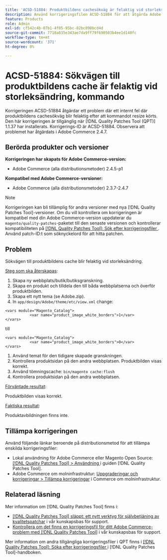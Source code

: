 ```yaml
---
title: 'ACSD-51884: Produktbildens cachesökväg är felaktig vid storleksändring, kommando'
description: Använd korrigeringsfilen ACSD-51884 för att åtgärda Adobe Commerce-problemet där sökvägen till produktbildens cacheminne blir felaktig efter att du har kört storlekskommandot.
feature: Products
role: Admin
exl-id: cf542c4b-07b1-4f05-95bc-82bc098bcd4d
source-git-commit: 7718a835e343ae7da9ff79f690503b4ee1d140fc
workflow-type: tm+mt
source-wordcount: '371'
ht-degree: 0%

---
```


# ACSD-51884: Sökvägen till produktbildens cache är felaktig vid storleksändring, kommando

Korrigeringen ACSD-51884 åtgärdar ett problem där ett internt fel där produktbildens cachesökväg blir felaktig efter att kommandot resize körts. Den här korrigeringen är tillgänglig när [!DNL Quality Patches Tool (QPT)] 1.1.37 har installerats. Korrigerings-ID är ACSD-51884. Observera att problemet har åtgärdats i Adobe Commerce 2.4.7.

## Berörda produkter och versioner

**Korrigeringen har skapats för Adobe Commerce-version:**

* Adobe Commerce (alla distributionsmetoder) 2.4.5-p1

**Kompatibel med Adobe Commerce-versioner:**

* Adobe Commerce (alla distributionsmetoder) 2.3.7-2.4.7

>[!NOTE]
>
>Korrigeringen kan bli tillämplig för andra versioner med nya [!DNL Quality Patches Tool]-versioner. Om du vill kontrollera om korrigeringen är kompatibel med din Adobe Commerce-version uppdaterar du `magento/quality-patches`-paketet till den senaste versionen och kontrollerar kompatibiliteten på [[!DNL Quality Patches Tool]: Sök efter korrigeringsfiler ](https://experienceleague.adobe.com/tools/commerce-quality-patches/index.html). Använd patch-ID:t som söknyckelord för att hitta patchen.

## Problem

Sökvägen till produktbildens cache blir felaktig vid storleksändring.

<u>Steg som ska återskapas</u>:

1. Skapa ny webbplats/butik/butiksgranskning.
1. Skapa en produkt och tilldela den till båda webbplatserna och överför produktbilden.
1. Skapa ett nytt tema (se Adobe.zip).
1. In `app/design/Adobe/theme/etc/view.xml` change:

```
<vars module="Magento_Catalog">
           <var name="product_image_white_borders">1</var>
</vars>
```

till

```
<vars module="Magento_Catalog">
           <var name="product_image_white_borders">0</var>
</vars>
```

1. Använd temat för den tidigare skapade granskningen.
1. Kontrollera produktsidan på den andra webbplatsen. Produktbilden visas korrekt.
1. Använd tömningscache:
   `bin/magento cache:flush`
1. Kontrollera produktsidan på den andra webbplatsen.

<u>Förväntade resultat</u>:

Produktbilden visas korrekt.

<u>Faktiska resultat</u>:

Produktavbildningen finns inte.

## Tillämpa korrigeringen

Använd följande länkar beroende på distributionsmetod för att tillämpa enskilda korrigeringsfiler:

* Lokal användning för Adobe Commerce eller Magento Open Source: [[!DNL Quality Patches Tool] > Användning ](https://experienceleague.adobe.com/docs/commerce-operations/tools/quality-patches-tool/usage.html) i guiden [!DNL Quality Patches Tool].
* Adobe Commerce om molninfrastruktur: [Uppgraderingar och korrigeringar > Tillämpa korrigeringar](https://experienceleague.adobe.com/docs/commerce-cloud-service/user-guide/develop/upgrade/apply-patches.html) i Commerce om molninfrastruktur.

## Relaterad läsning

Mer information om [!DNL Quality Patches Tool] finns i:

* [[!DNL Quality Patches Tool] släppt: ett nytt verktyg för självbetjäning av kvalitetspatchar](/help/announcements/adobe-commerce-announcements/magento-quality-patches-released-new-tool-to-self-serve-quality-patches.md) i vår kunskapsbas för support.
* [Kontrollera om det finns en korrigeringsfil för ditt Adobe Commerce-problem med  [!DNL Quality Patches Tool]](/help/support-tools/patches-available-in-qpt-tool/check-patch-for-magento-issue-with-magento-quality-patches.md) i vår kunskapsbas för support.

Mer information om andra tillgängliga korrigeringsfiler i QPT finns i [[!DNL Quality Patches Tool]: Söka efter korrigeringsfiler ](https://experienceleague.adobe.com/tools/commerce-quality-patches/index.html) i [!DNL Quality Patches Tool]-handboken.

